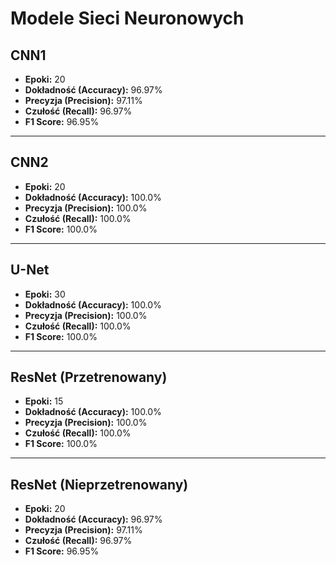 # Modele Sieci Neuronowych

## CNN1
- **Epoki:** 20
- **Dokładność (Accuracy):** 96.97%
- **Precyzja (Precision):** 97.11%
- **Czułość (Recall):** 96.97%
- **F1 Score:** 96.95%

-------------------------------

## CNN2
- **Epoki:** 20
- **Dokładność (Accuracy):** 100.0%
- **Precyzja (Precision):** 100.0%
- **Czułość (Recall):** 100.0%
- **F1 Score:** 100.0%

-------------------------------

## U-Net
- **Epoki:** 30
- **Dokładność (Accuracy):** 100.0%
- **Precyzja (Precision):** 100.0%
- **Czułość (Recall):** 100.0%
- **F1 Score:** 100.0%

-------------------------------

## ResNet (Przetrenowany)
- **Epoki:** 15
- **Dokładność (Accuracy):** 100.0%
- **Precyzja (Precision):** 100.0%
- **Czułość (Recall):** 100.0%
- **F1 Score:** 100.0%

-------------------------------

## ResNet (Nieprzetrenowany)
- **Epoki:** 20
- **Dokładność (Accuracy):** 96.97%
- **Precyzja (Precision):** 97.11%
- **Czułość (Recall):** 96.97%
- **F1 Score:** 96.95%

